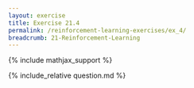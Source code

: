 ```yaml
---
layout: exercise
title: Exercise 21.4
permalink: /reinforcement-learning-exercises/ex_4/
breadcrumb: 21-Reinforcement-Learning
---
```


{% include mathjax_support %}

<div><i class="arrow-up loader" data-chapter="reinforcement-learning-exercises" data-exercise="ex_4" data-rating="0"></i></div>
{% include_relative question.md %}
